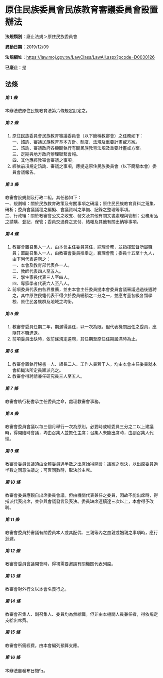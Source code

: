 # 原住民族委員會民族教育審議委員會設置辦法

**法規類別**：廢止法規＞原住民族委員會

**異動日期**：2019/12/09  

**法規網址**：https://law.moj.gov.tw/LawClass/LawAll.aspx?pcode=D0000126

**已廢止**：是



## 法條
##### 第 1 條
本辦法依原住民族教育法第六條規定訂定之。

##### 第 2 條
1. 原住民族委員會民族教育審議委員會（以下簡稱教審會）之任務如下：  
一、諮詢、審議民族教育基本方針、制度、法規及重要計畫或方案。  
二、諮詢、審議政府各機關執行有關民族教育法規及重要計畫或方案。  
三、定期與地方政府辦理聯繫會報。  
四、其他應經教審會審議之事項。
1. 經依前項規定諮詢、審議之事項，應提送原住民族委員會（以下簡稱本會）委員會議報告。

##### 第 3 條
教審會設規劃及行政二組，其任務如下：  
一、規劃組：關於民族教育政策及有關事項之研議；原住民民族教育資料之蒐集、研析；委員會議議程之編擬、會議資料之準備、記錄之整理等事項。  
二、行政組：關於教審會公文之收支、發文及其他有關文書處理與管制；公務用品之請購、登記、保管；委員交通費之支付、結報及其他有關出納等事項。

##### 第 4 條
1. 教審會置召集人一人，由本會主任委員兼任，綜理會務，並指揮監督所屬職員；置副召集人一人，由教審會委員推舉之，襄理會務；委員十五至十九人，由下列代表遴聘之：  
一、本會及教育部代表各一人。  
二、教師代表四人至五人。  
三、學生家長代表三人至四人。  
四、專家學者代表六人至八人。
1. 前項委員代表由各界推薦，並由本會主任委員提本會委員會議審議通過後遴聘之，其中原住民籍代表不得少於委員總額之二分之一，並應考量各級各類學校、原住民各族群及地域之均衡。

##### 第 5 條
1. 教審會委員任期二年，期滿得連任，以一次為限。但代表機關出任之委員，應隨其本職進退。
1. 前項委員出缺時，依前條規定遴聘，其任期至原任任期屆滿時為止。

##### 第 6 條
1. 教審會置執行秘書一人、組長二人、工作人員若干人，均由本會主任委員就本會組織法所定員額派充之。
1. 教審會得聘請兼任研究員三人至五人。

##### 第 7 條
教審會執行秘書承主任委員之命，處理教審會事務。

##### 第 8 條
教審會委員會議以每三個月舉行一次為原則，必要時或經委員三分之二以上建議時，得開臨時會議，均由召集人並擔任主席；召集人未能出席時，由副召集人代理。

##### 第 9 條
教審會委員會議須由全體委員過半數之出席始得開會；議案之表決，以出席委員過半數之同意決議之；可否同數時，取決於主席。

##### 第 10 條
教審會委員應親自出席委員會議。但由機關代表兼任之委員，因故不能出席時，得指派代表出席，並參與會議發言及表決。委員缺席連續達三次以上，本會得予改聘。

##### 第 11 條
教審會委員於審議有關委員本人或其配偶、三親等內之血親或姻親之事項時，應行迴避。

##### 第 12 條
教審會委員會議開會時，得視需要邀請有關機關代表列席。

##### 第 13 條
教審會對外行文以本會名義行之。

##### 第 14 條
教審會召集人、副召集人、委員均為無給職。但非由本機關人員兼任者，得依規定支給出席費。

##### 第 15 條
教審會所需經費，由本會編列預算支應。

##### 第 16 條
本辦法自發布日施行。



